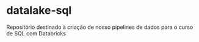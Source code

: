 # datalake-sql

Repositório destinado à criação de nosso pipelines de dados para o curso de SQL com Databricks